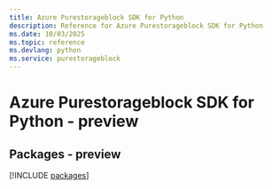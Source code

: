 ```yaml
---
title: Azure Purestorageblock SDK for Python
description: Reference for Azure Purestorageblock SDK for Python
ms.date: 10/03/2025
ms.topic: reference
ms.devlang: python
ms.service: purestorageblock
---
```

# Azure Purestorageblock SDK for Python - preview
## Packages - preview
[!INCLUDE [packages](purestorageblock-index.md)]